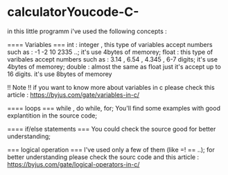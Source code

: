 # calculatorYoucode-C-
in this little programm i've used the following concepts : 

==== Variables ===
int : integer , this type of variables accept numbers such as : -1 -2 10 2335 ..; it's use 4bytes of memorey;
float : this type of varibales accept numbers such as : 3.14 , 6.54 , 4.345 , 6-7 digits;  it's use 4bytes of memorey;
double : almost the same as float just it's accept up to 16 digits. it's use 8bytes of memorey

!! Note !! 
if you want to know more about variables in c please check this article : https://byjus.com/gate/variables-in-c/

==== loops ===
while , do while, for; 
You'll find some examples with good explantition in the source code;


==== if/else statements ===
You could check the source good for better understanding;

=== logical operation === 
I've used only a few of them (like =! == ..);
for better understanding please check the sourc code and this article : https://byjus.com/gate/logical-operators-in-c/

